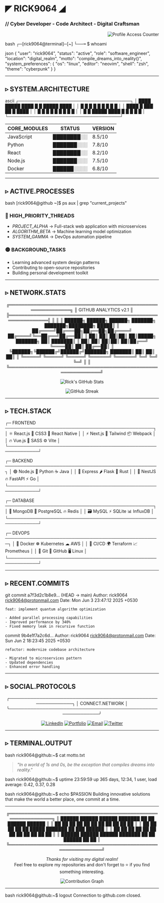 # ◤ RICK9064 ◢
### // Cyber Developer - Code Architect - Digital Craftsman

<div align="right">
  <img src="https://komarev.com/ghpvc/?username=rick9064&style=flat-square&color=00ff00&label=ACCESS_GRANTED" alt="Profile Access Counter" />
</div>

bash
┌─[rick9064@terminal]─[~]
└──╼ $ whoami


json
{
  "user": "rick9064",
  "status": "active",
  "role": "software_engineer",
  "location": "digital_realm",
  "motto": "compile_dreams_into_reality()",
  "system_preferences": {
    "os": "linux",
    "editor": "neovim",
    "shell": "zsh",
    "theme": "cyberpunk"
  }
}


---

## ▹ SYSTEM.ARCHITECTURE

ascii
    ┌─────────────────────────────────────┐
    │  ████ █████ ████ █  █ █████ ████   │
    │  █  █   █   █    █ █    █   █   █  │
    │  ████   █   ███  ██     █   ████   │
    │  █ █    █   █    █ █    █   █   █  │
    │  █  █ █████ ████ █  █   █   █   █  │
    └─────────────────────────────────────┘


<div align="center">

| CORE_MODULES | STATUS | VERSION |
|--------------|--------|---------|
| JavaScript | ████████░░ | 8.5/10 |
| Python | ███████░░░ | 7.8/10 |
| React | ████████░░ | 8.2/10 |
| Node.js | ███████░░░ | 7.5/10 |
| Docker | ██████░░░░ | 6.8/10 |

</div>

---

## ▹ ACTIVE.PROCESSES

bash
[rick9064@github ~]$ ps aux | grep "current_projects"


### 🔴 HIGH_PRIORITY_THREADS
- *PROJECT_ALPHA* → Full-stack web application with microservices
- *ALGORITHM_BETA* → Machine learning model optimization
- *SYSTEM_GAMMA* → DevOps automation pipeline

### 🟡 BACKGROUND_TASKS
- Learning advanced system design patterns
- Contributing to open-source repositories
- Building personal development toolkit

---

## ▹ NETWORK.STATS

<div align="center">


╔══════════════════════════════════════════════════════════════╗
║                    GITHUB ANALYTICS v2.1                    ║
╠══════════════════════════════════════════════════════════════╣
║                                                              ║
║  ██████╗ ██████╗ ██████╗ ███████╗    ███████╗████████╗ █████║
║ ██╔════╝██╔═══██╗██╔══██╗██╔════╝    ██╔════╝╚══██╔══╝██╔══██║
║ ██║     ██║   ██║██║  ██║█████╗      ███████╗   ██║   ███████║
║ ██║     ██║   ██║██║  ██║██╔══╝      ╚════██║   ██║   ██╔══██║
║ ╚██████╗╚██████╔╝██████╔╝███████╗    ███████║   ██║   ██║  ██║
║  ╚═════╝ ╚═════╝ ╚═════╝ ╚══════╝    ╚══════╝   ╚═╝   ╚═╝  ╚═╝
║                                                              ║
╚══════════════════════════════════════════════════════════════╝


![Rick's GitHub Stats](https://github-readme-stats.vercel.app/api?username=rick9064&show_icons=true&theme=dark&bg_color=0d1117&border_color=30363d&icon_color=00ff00&title_color=00ff00&text_color=c9d1d9&hide_border=true)

![GitHub Streak](https://github-readme-streak-stats.herokuapp.com/?user=rick9064&theme=dark&background=0d1117&border=30363d&stroke=00ff00&ring=00ff00&fire=ff6b6b&currStreakLabel=00ff00&hide_border=true)

</div>

---

## ▹ TECH.STACK


┌─ FRONTEND ─────────────────────────────────────────────────┐
│ ⚛  React.js     🎨 CSS3        📱 React Native         │
│ ⚡ Next.js      🎯 Tailwind    📦 Webpack               │
│ 🔥 Vue.js       🎪 SASS        ⚙  Vite                  │
└────────────────────────────────────────────────────────────┘

┌─ BACKEND ──────────────────────────────────────────────────┐
│ 🟢 Node.js      🐍 Python      ☕ Java                  │
│ 🚀 Express      🌶  Flask       🦀 Rust                  │
│ 🏰 NestJS       🔥 FastAPI     ⚡ Go                     │
└────────────────────────────────────────────────────────────┘

┌─ DATABASE ─────────────────────────────────────────────────┐
│ 🍃 MongoDB      🐘 PostgreSQL  🔥 Redis                  │
│ 🗃  MySQL       ⚡ SQLite      📊 InfluxDB               │
└────────────────────────────────────────────────────────────┘

┌─ DEVOPS ───────────────────────────────────────────────────┐
│ 🐳 Docker       ☸  Kubernetes  ☁  AWS                   │
│ 🔄 CI/CD        🌍 Terraform   📈 Prometheus             │
│ 🔧 Git          🚀 GitHub      🖥  Linux                  │
└────────────────────────────────────────────────────────────┘


---

## ▹ RECENT.COMMITS

git
commit a7f3d2c1b8e9... (HEAD -> main)
Author: rick9064 <rick9064@protonmail.com>
Date:   Mon Jun 3 23:47:12 2025 +0530

    feat: implement quantum algorithm optimization
    
    - Added parallel processing capabilities
    - Improved performance by 340%
    - Fixed memory leak in recursive function
    
commit 9b4e1f7a2c6d...
Author: rick9064 <rick9064@protonmail.com>
Date:   Sun Jun 2 18:23:45 2025 +0530

    refactor: modernize codebase architecture
    
    - Migrated to microservices pattern
    - Updated dependencies
    - Enhanced error handling


---

## ▹ SOCIAL.PROTOCOLS

<div align="center">


╭─────────────────────────────────────────────────────────────╮
│                     CONNECT.NETWORK                         │
╰─────────────────────────────────────────────────────────────╯


[![LinkedIn](https://img.shields.io/badge/LinkedIn-0A0A0A?style=for-the-badge&logo=linkedin&logoColor=00ff00)](https://linkedin.com/in/rick9064)
[![Portfolio](https://img.shields.io/badge/Portfolio-0A0A0A?style=for-the-badge&logo=firefox&logoColor=00ff00)](https://rick9064.dev)
[![Email](https://img.shields.io/badge/Email-0A0A0A?style=for-the-badge&logo=gmail&logoColor=00ff00)](mailto:rick9064@protonmail.com)
[![Twitter](https://img.shields.io/badge/Twitter-0A0A0A?style=for-the-badge&logo=twitter&logoColor=00ff00)](https://twitter.com/rick9064)

</div>

---

## ▹ TERMINAL.OUTPUT

bash
rick9064@github:~$ cat motto.txt


> *"In a world of 1s and 0s, be the exception that compiles dreams into reality."*

bash
rick9064@github:~$ uptime
 23:59:59 up 365 days, 12:34, 1 user, load average: 0.42, 0.37, 0.28


bash
rick9064@github:~$ echo $PASSION
Building innovative solutions that make the world a better place, one commit at a time.


---

<div align="center">


╔═══════════════════════════════════════════════════════════════╗
║  ██████  ██████  ██████  ███████     ██   ██  ██████  ██████  ║
║ ██      ██    ██ ██   ██ ██          ██   ██ ██       ██   ██ ║
║ ██      ██    ██ ██   ██ █████       ███████ ██   ███ ██████  ║
║ ██      ██    ██ ██   ██ ██          ██   ██ ██    ██ ██   ██ ║
║  ██████  ██████  ██████  ███████     ██   ██  ██████  ██   ██ ║
╚═══════════════════════════════════════════════════════════════╝


*Thanks for visiting my digital realm!*  
Feel free to explore my repositories and don't forget to ⭐ if you find something interesting.

![Contribution Graph](https://github-readme-activity-graph.vercel.app/graph?username=rick9064&bg_color=0d1117&color=00ff00&line=00ff00&point=ffffff&area=true&hide_border=true&theme=github-compact)

</div>

---

bash
rick9064@github:~$ logout
Connection to github.com closed.
